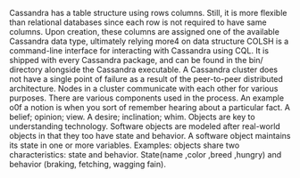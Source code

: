 Cassandra has a table structure using rows columns. Still, it is more flexible than relational databases since each row is not required to have same columns. Upon creation, these columns are assigned one of the available Cassandra data type, ultimately relying more4 on data structure
COLSH is a command-line interface for interacting with Cassandra  using CQL. It is shipped with every Cassandra package, and can be found in the bin/ directory alongside the Cassandra executable.
A Cassandra cluster does not have a single point of failure as a result of the peer-to-peer distributed architecture. Nodes in a cluster communicate with each other for various purposes. There are various components used in the process.
An example o0f a notion is when you sort of remember hearing about a particular fact. A belief; opinion; view. A desire; inclination; whim.
Objects are key to understanding technology. Software objects are modeled after real-world objects in that they too have state and behavior. A software object maintains its state in one or more variables. Examples: objects share two characteristics: state and behavior. State(name ,color ,breed ,hungry) and behavior (braking, fetching, wagging fain).
